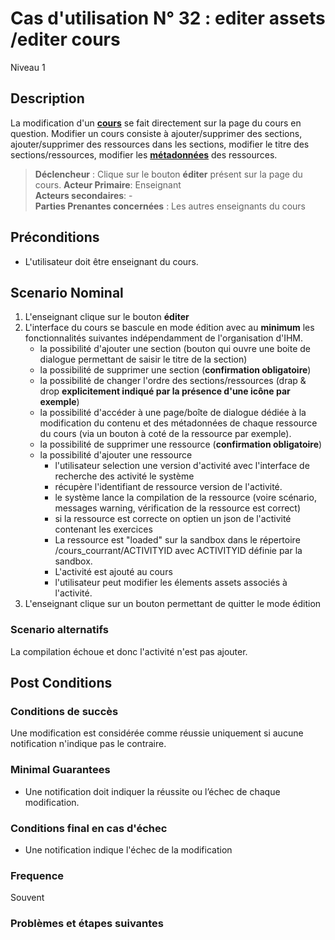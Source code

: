 # Cas d'utilisation N° 32 :  editer  assets /editer cours
Niveau 1

##	Description

La modification d'un **[cours](https://github.com/PremierLangage/platon-conception/blob/master/concept/cours.md)** se fait directement sur la page du cours en question. Modifier un cours consiste à ajouter/supprimer des sections, ajouter/supprimer des ressources dans les sections, modifier le titre des sections/ressources, modifier les **[métadonnées](https://github.com/PremierLangage/platon-conception/blob/master/concept/metadonnees.md)** des ressources.

> **Déclencheur** : Clique sur le bouton **éditer** présent sur la page du cours.
> **Acteur Primaire**: Enseignant   
> **Acteurs secondaires**: -   
> **Parties Prenantes concernées** : Les autres enseignants du cours   
 
 
## Préconditions
- L'utilisateur doit être enseignant du cours.

## Scenario Nominal

1. L'enseignant clique sur le bouton **éditer**
2. L'interface du cours se bascule en mode édition avec au **minimum** les fonctionnalités suivantes indépendamment de l'organisation d'IHM.
   - la possibilité d'ajouter une section (bouton qui ouvre une boite de dialogue permettant de saisir le titre de la section)
    - la possibilité de supprimer une section (**confirmation obligatoire**)
   -  la possibilité de changer l'ordre des sections/ressources (drap & drop **explicitement indiqué par la présence d'une icône par exemple**)
   - la possibilité d'accéder à une page/boîte de dialogue dédiée à la modification du contenu et des métadonnées de chaque ressource du cours (via un bouton à coté de la ressource par exemple).
   - la possibilité de supprimer une ressource (**confirmation obligatoire**)
   - la possibilité d'ajouter une ressource 
     - l'utilisateur selection une version d'activité avec l'interface de recherche des activité le système 
     - récupère l'identifiant de ressource version de l'activité. 
     - le système lance la compilation de la ressource (voire scénario, messages warning, vérification de la ressource est correct)
     - si la ressource est correcte on optien un json de l'activité contenant les exercices 
     - La ressource est "loaded" sur la sandbox dans le répertoire /cours_courrant/ACTIVITYID avec ACTIVITYID définie par la sandbox.
     - L'activité est ajouté au cours
     - l'utilisateur peut modifier les élements assets associés à l'activité.
3. L'enseignant clique sur un bouton permettant de  quitter le mode édition

### Scenario alternatifs 

La compilation échoue et donc l'activité n'est pas ajouter.



## Post Conditions
### Conditions de succès 
Une modification est considérée comme réussie uniquement si aucune notification n'indique pas le contraire.

### Minimal Guarantees
- Une notification doit indiquer la réussite ou l’échec de chaque modification.

### Conditions final en cas d'échec
- Une notification indique l'échec de la modification

### Frequence
Souvent

### Problèmes et étapes suivantes


